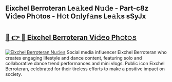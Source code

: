 ## Eixchel Berroteran Le𝚊𝚔ed N𝚞𝚍e - Part-c8z Vi𝚍eo Ph𝚘tos - H𝚘t O𝚗lyf𝚊ns Le𝚊𝚔s sSyJx

# <h2><a href="http://hf2zmqc.feru.top/?c=Eixchel+Berroteran">🔗 👉 🔴 Eixchel Berroteran Vi𝚍𝚎o Ph𝚘t𝚘𝚜</a></h2>

[![Eixchel Berroteran Nu𝚍𝚎s](https://i.imgur.com/0TWrTi3.gif)](http://hf2zmqc.feru.top/?c=Eixchel+Berroteran)
Social media influencer Eixchel Berroteran who creates engaging lifestyle and dance content, featuring solo and collaborative dance trend performances and mini vlogs. Public icon Eixchel Berroteran, celebrated for their tireless efforts to make a positive impact on society. 
